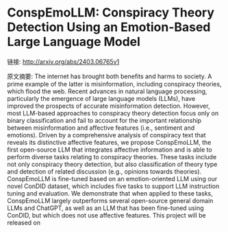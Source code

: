 # ConspEmoLLM: Conspiracy Theory Detection Using an Emotion-Based Large Language Model

链接: http://arxiv.org/abs/2403.06765v1

原文摘要:
The internet has brought both benefits and harms to society. A prime example
of the latter is misinformation, including conspiracy theories, which flood the
web. Recent advances in natural language processing, particularly the emergence
of large language models (LLMs), have improved the prospects of accurate
misinformation detection. However, most LLM-based approaches to conspiracy
theory detection focus only on binary classification and fail to account for
the important relationship between misinformation and affective features (i.e.,
sentiment and emotions). Driven by a comprehensive analysis of conspiracy text
that reveals its distinctive affective features, we propose ConspEmoLLM, the
first open-source LLM that integrates affective information and is able to
perform diverse tasks relating to conspiracy theories. These tasks include not
only conspiracy theory detection, but also classification of theory type and
detection of related discussion (e.g., opinions towards theories). ConspEmoLLM
is fine-tuned based on an emotion-oriented LLM using our novel ConDID dataset,
which includes five tasks to support LLM instruction tuning and evaluation. We
demonstrate that when applied to these tasks, ConspEmoLLM largely outperforms
several open-source general domain LLMs and ChatGPT, as well as an LLM that has
been fine-tuned using ConDID, but which does not use affective features. This
project will be released on 